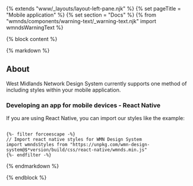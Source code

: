 {% extends "www/_layouts/layout-left-pane.njk" %}
{% set pageTitle = "Mobile application" %}
{% set section = "Docs" %}
{% from "wmnds/components/warning-text/_warning-text.njk" import wmndsWarningText %}

{% block content %}

{% markdown %}

## About

West Midlands Network Design System currently supports one method of including styles within your mobile application.

### Developing an app for mobile devices - React Native

If you are using React Native, you can import our styles like the example:

<pre><code class="javascript" tabindex="0">
{%- filter forceescape -%}
// Import react native styles for WMN Design System
import wmndsStyles from "https://unpkg.com/wmn-design-system@$*version/build/css/react-native/wmnds.min.js"
{%- endfilter -%}
</code></pre>

{% endmarkdown %}

{% endblock %}
